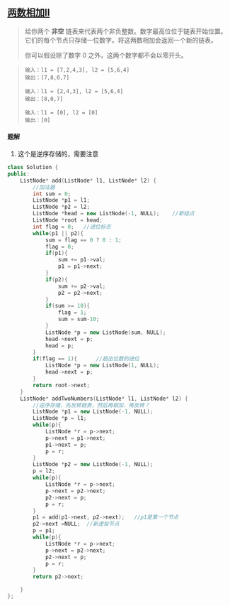 ## [两数相加II](https://leetcode.cn/problems/add-two-numbers-ii/description/)

> 给你两个 **非空** 链表来代表两个非负整数。数字最高位位于链表开始位置。它们的每个节点只存储一位数字。将这两数相加会返回一个新的链表。
>
> 你可以假设除了数字 0 之外，这两个数字都不会以零开头。

> ```
> 输入：l1 = [7,2,4,3], l2 = [5,6,4]
> 输出：[7,8,0,7]
> ```
>
> ```
> 输入：l1 = [2,4,3], l2 = [5,6,4]
> 输出：[8,0,7]
> ```
>
> ```
> 输入：l1 = [0], l2 = [0]
> 输出：[0]
> ```



#### 题解

1. 这个是逆序存储的，需要注意

```c++
class Solution {
public:
    ListNode* add(ListNode* l1, ListNode* l2) {
        //加法器
        int sum = 0;
        ListNode *p1 = l1;
        ListNode *p2 = l2;
        ListNode *head = new ListNode(-1, NULL);    //新结点
        ListNode *root = head;
        int flag = 0;   //进位标志
        while(p1 || p2){
            sum = flag == 0 ? 0 : 1;
            flag = 0;
            if(p1){
                sum += p1->val;
                p1 = p1->next;
            }
            if(p2){
                sum += p2->val;
                p2 = p2->next;
            }
            if(sum >= 10){
                flag = 1;
                sum = sum-10;
            } 
            ListNode *p = new ListNode(sum, NULL);
            head->next = p;
            head = p;
        }
        if(flag == 1){      //超出位数的进位
            ListNode *p = new ListNode(1, NULL);
            head->next = p;
        }
        return root->next;
    }
    ListNode* addTwoNumbers(ListNode* l1, ListNode* l2) {
        //逆序存储，先反转链表，然后再相加，再反转？
        ListNode *p1 = new ListNode(-1, NULL);
        ListNode *p = l1;
        while(p){
            ListNode *r = p->next;
            p->next = p1->next;
            p1->next = p;
            p = r;
        }
        ListNode *p2 = new ListNode(-1, NULL);
        p = l2;
        while(p){
            ListNode *r = p->next;
            p->next = p2->next;
            p2->next = p;
            p = r;
        }
        p1 = add(p1->next, p2->next);   //p1是第一个节点
        p2->next =NULL;  //新虚拟节点
        p = p1;
        while(p){
            ListNode *r = p->next;
            p->next = p2->next;
            p2->next = p;
            p = r;
        }
        return p2->next;

    }
};
```


